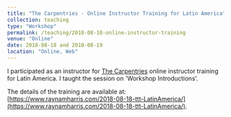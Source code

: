 ```yaml
---
title: "The Carpentries - Online Instructor Training for Latin America"
collection: teaching
type: "Workshop"
permalink: /teaching/2018-08-18-online-instructor-training
venue: "Online"
date: 2018-08-18 and 2018-08-19
location: "Online, Web"
---
```


I participated as an instructor for [The Carpentries](https://carpentries.org/) online instructor training for Latin America.
I taught the session on 'Workshop Introductions'. 

The details of the training are available at: [https://www.raynamharris.com/2018-08-18-ttt-LatinAmerica/](https://www.raynamharris.com/2018-08-18-ttt-LatinAmerica/).